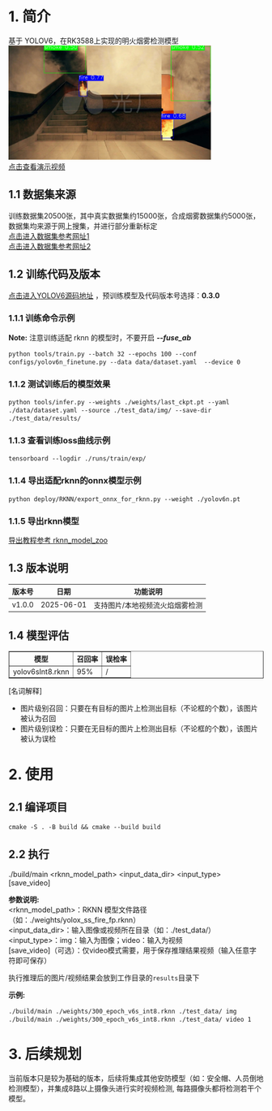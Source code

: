 # 1. 简介
基于 YOLOV6，在RK3588上实现的明火烟雾检测模型  
<img src="./results/demo.jpg" alt="系统架构图" width="400">  
[点击查看演示视频](https://live.csdn.net/v/480128)

## 1.1 数据集来源
训练数据集20500张，其中真实数据集约15000张，合成烟雾数据集约5000张，数据集均来源于网上搜集，并进行部分重新标定  
[点击进入数据集参考网址1](https://blog.csdn.net/weixin_41171614/article/details/137613698)  
[点击进入数据集参考网址2](https://universe.roboflow.com/ )  

## 1.2 训练代码及版本
[点击进入YOLOV6源码地址](https://github.com/airockchip/YOLOv6) ，预训练模型及代码版本号选择：**0.3.0**

### 1.1.1 训练命令示例
**Note:** 注意训练适配 rknn 的模型时，不要开启 ***--fuse_ab***
```shell
python tools/train.py --batch 32 --epochs 100 --conf configs/yolov6n_finetune.py --data data/dataset.yaml  --device 0
``` 

### 1.1.2 测试训练后的模型效果
```shell
python tools/infer.py --weights ./weights/last_ckpt.pt --yaml ./data/dataset.yaml --source ./test_data/img/ --save-dir ./test_data/results/
``` 

### 1.1.3 查看训练loss曲线示例
```shell
tensorboard --logdir ./runs/train/exp/
```

### 1.1.4 导出适配rknn的onnx模型示例
```shell
python deploy/RKNN/export_onnx_for_rknn.py --weight ./yolov6n.pt
```

### 1.1.5 导出rknn模型
[导出教程参考 rknn_model_zoo](https://github.com/airockchip/rknn_model_zoo)
## 1.3 版本说明

| 版本号   | 日期       | 功能说明                           |
|----------|------------|------------------------------------|
| v1.0.0   | 2025-06-01 | 支持图片/本地视频流火焰烟雾检测     |


## 1.4 模型评估
<table border="1">
  <tr>
    <th>模型</th>
    <th>召回率</th>
    <th>误检率</th>
  </tr>
  <tr>
    <td>yolov6sInt8.rknn</td>
    <td>95%</td>
    <td>/</td>
  </tr>
</table>  

[名词解释]           
- 图片级别召回：只要在有目标的图片上检测出目标（不论框的个数），该图片被认为召回
- 图片级别误检：只要在无目标的图片上检测出目标（不论框的个数），该图片被认为误检

# 2. 使用
## 2.1 编译项目
```shell
cmake -S . -B build && cmake --build build
```

## 2.2 执行
./build/main <rknn_model_path> <input_data_dir> <input_type> [save_video]

**参数说明:**  
<rknn_model_path>：RKNN 模型文件路径（如：./weights/yolox_ss_fire_fp.rknn）  
<input_data_dir>：输入图像或视频所在目录（如：./test_data/）  
<input_type>：img：输入为图像；video：输入为视频  
[save_video]（可选）：仅video模式需要，用于保存推理结果视频（输入任意字符即可保存）  

执行推理后的图片/视频结果会放到工作目录的`results`目录下

**示例:**
```shell
./build/main ./weights/300_epoch_v6s_int8.rknn ./test_data/ img
./build/main ./weights/300_epoch_v6s_int8.rknn ./test_data/ video 1
```

# 3. 后续规划
当前版本只是较为基础的版本，后续将集成其他安防模型（如：安全帽、人员倒地检测模型），并集成8路以上摄像头进行实时视频检测, 每路摄像头都将检测若干个模型。
